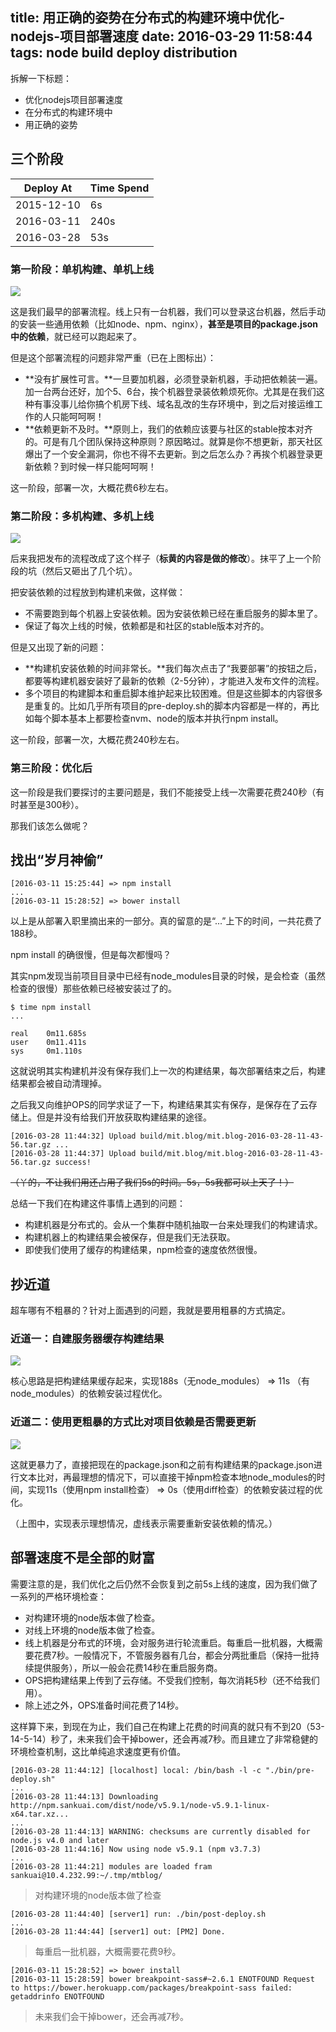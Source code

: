 title: 用正确的姿势在分布式的构建环境中优化-nodejs-项目部署速度
date: 2016-03-29 11:58:44
tags: node build deploy distribution
---

拆解一下标题：

* 优化nodejs项目部署速度
* 在分布式的构建环境中
* 用正确的姿势

## 三个阶段

Deploy At  | Time Spend
---------- | ----------
2015-12-10 | 6s
2016-03-11 | 240s
2016-03-28 | 53s

### 第一阶段：单机构建、单机上线

![](/img/20160329/20160329.001.jpeg)

这是我们最早的部署流程。线上只有一台机器，我们可以登录这台机器，然后手动的安装一些通用依赖（比如node、npm、nginx），**甚至是项目的package.json中的依赖**，就已经可以跑起来了。

但是这个部署流程的问题非常严重（已在上图标出）：

* **没有扩展性可言。**一旦要加机器，必须登录新机器，手动把依赖装一遍。加一台两台还好，加个5、6台，挨个机器登录装依赖烦死你。尤其是在我们这种有事没事儿给你搞个机房下线、域名乱改的生存环境中，到之后对接运维工作的人只能呵呵啊！
* **依赖更新不及时。**原则上，我们的依赖应该要与社区的stable按本对齐的。可是有几个团队保持这种原则？原因略过。就算是你不想更新，那天社区爆出了一个安全漏洞，你也不得不去更新。到之后怎么办？再挨个机器登录更新依赖？到时候一样只能呵呵啊！

这一阶段，部署一次，大概花费6秒左右。


### 第二阶段：多机构建、多机上线

![](/img/20160329/20160329.002.jpeg)

后来我把发布的流程改成了这个样子（**标黄的内容是做的修改**）。抹平了上一个阶段的坑（然后又砸出了几个坑）。

把安装依赖的过程放到构建机来做，这样做：

* 不需要跑到每个机器上安装依赖。因为安装依赖已经在重启服务的脚本里了。
* 保证了每次上线的时候，依赖都是和社区的stable版本对齐的。

但是又出现了新的问题：

* **构建机安装依赖的时间非常长。**我们每次点击了“我要部署”的按钮之后，都要等构建机器安装好了最新的依赖（2-5分钟），才能进入发布文件的流程。
* 多个项目的构建脚本和重启脚本维护起来比较困难。但是这些脚本的内容很多是重复的。比如几乎所有项目的pre-deploy.sh的脚本内容都是一样的，再比如每个脚本基本上都要检查nvm、node的版本并执行npm install。

这一阶段，部署一次，大概花费240秒左右。

### 第三阶段：优化后

这一阶段是我们要探讨的主要问题是，我们不能接受上线一次需要花费240秒（有时甚至是300秒）。

那我们该怎么做呢？

## 找出“岁月神偷”

```
[2016-03-11 15:25:44] => npm install
...
[2016-03-11 15:28:52] => bower install
```

以上是从部署入职里摘出来的一部分。真的留意的是“...”上下的时间，一共花费了188秒。

npm install 的确很慢，但是每次都慢吗？

其实npm发现当前项目目录中已经有node_modules目录的时候，是会检查（虽然检查的很慢）那些依赖已经被安装过了的。

```
$ time npm install
...
 
real    0m11.685s
user    0m11.411s
sys     0m1.110s
```

这就说明其实构建机并没有保存我们上一次的构建结果，每次部署结束之后，构建结果都会被自动清理掉。

之后我又向维护OPS的同学求证了一下，构建结果其实有保存，是保存在了云存储上。但是并没有给我们开放获取构建结果的途径。

```
[2016-03-28 11:44:32] Upload build/mit.blog/mit.blog-2016-03-28-11-43-56.tar.gz ...
[2016-03-28 11:44:37] Upload build/mit.blog/mit.blog-2016-03-28-11-43-56.tar.gz success!
```

~~（丫的，不让我们用还占用了我们5s的时间。5s，5s我都可以上天了！）~~

总结一下我们在构建这件事情上遇到的问题：

* 构建机器是分布式的。会从一个集群中随机抽取一台来处理我们的构建请求。
* 构建机器上的构建结果会被保存，但是我们无法获取。
* 即使我们使用了缓存的构建结果，npm检查的速度依然很慢。

## 抄近道

超车哪有不粗暴的？针对上面遇到的问题，我就是要用粗暴的方式搞定。


### 近道一：自建服务器缓存构建结果

![](/img/20160329/20160329.003.jpeg)

核心思路是把构建结果缓存起来，实现188s（无node_modules） => 11s （有node_modules）的依赖安装过程优化。

### 近道二：使用更粗暴的方式比对项目依赖是否需要更新

![](/img/20160329/20160329.004.jpeg)

这就更暴力了，直接把现在的package.json和之前有构建结果的package.json进行文本比对，再最理想的情况下，可以直接干掉npm检查本地node_modules的时间，实现11s（使用npm install检查） => 0s（使用diff检查）的依赖安装过程的优化。

（上图中，实现表示理想情况，虚线表示需要重新安装依赖的情况。）

## 部署速度不是全部的财富

需要注意的是，我们优化之后仍然不会恢复到之前5s上线的速度，因为我们做了一系列的严格环境检查：

* 对构建环境的node版本做了检查。
* 对线上环境的node版本做了检查。
* 线上机器是分布式的环境，会对服务进行轮流重启。每重启一批机器，大概需要花费7秒。一般情况下，不管服务器有几台，都会分两批重启（保持一批持续提供服务），所以一般会花费14秒在重启服务商。
* OPS把构建结果上传到了云存储。不受我们控制，每次消耗5秒（还不给我们用）。
* 除上述之外，OPS准备时间花费了14秒。

这样算下来，到现在为止，我们自己在构建上花费的时间真的就只有不到20（53-14-5-14）秒了，未来我们会干掉bower，还会再减7秒。而且建立了非常稳健的环境检查机制，这比单纯追求速度更有价值。

```
[2016-03-28 11:44:12] [localhost] local: /bin/bash -l -c "./bin/pre-deploy.sh"
...
[2016-03-28 11:44:13] Downloading http://npm.sankuai.com/dist/node/v5.9.1/node-v5.9.1-linux-x64.tar.xz...
...
[2016-03-28 11:44:13] WARNING: checksums are currently disabled for node.js v4.0 and later
[2016-03-28 11:44:16] Now using node v5.9.1 (npm v3.7.3)
...
[2016-03-28 11:44:21] modules are loaded fram sankuai@10.4.232.99:~/.tmp/mtblog/
```

> 对构建环境的node版本做了检查
 
```
[2016-03-28 11:44:40] [server1] run: ./bin/post-deploy.sh
...
[2016-03-28 11:44:44] [server1] out: [PM2] Done.
```

> 每重启一批机器，大概需要花费9秒。
 
```
[2016-03-11 15:28:52] => bower install
[2016-03-11 15:28:59] bower breakpoint-sass#~2.6.1 ENOTFOUND Request to https://bower.herokuapp.com/packages/breakpoint-sass failed: getaddrinfo ENOTFOUND
```

> 未来我们会干掉bower，还会再减7秒。